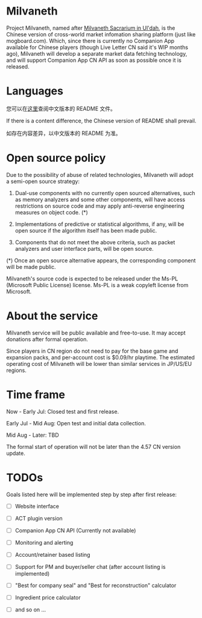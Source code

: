 # Milvaneth

Project Milvaneth, named after [Milvaneth Sacrarium in Ul'dah](https://ffxiv.gamerescape.com/wiki/Milvaneth_Sacrarium), is the Chinese version of cross-world market infomation sharing platform (just like mogboard.com). Which, since there is currently no Companion App available for Chinese players (though Live Letter CN said it's WIP months ago), Milvaneth will develop a separate market data fetching technology, and will support Companion App CN API as soon as possible once it is released.

# Languages

您可以在[这里](https://github.com/menphnia/Milvaneth/blob/master/README-zh-cn.md)查阅中文版本的 README 文件。

If there is a content difference, the Chinese version of README shall prevail.

如存在内容差异，以中文版本的 README 为准。

# Open source policy

Due to the possibility of abuse of related technologies, Milvaneth will adopt a semi-open source strategy:

1. Dual-use components with no currently open sourced alternatives, such as memory analyzers and some other components, will have access restrictions on source code and may apply anti-reverse engineering measures on object code. (\*)

2. Implementations of predictive or statistical algorithms, if any, will be open source if the algorithm itself has been made public.

3. Components that do not meet the above criteria, such as packet analyzers and user interface parts, will be open source.

(\*) Once an open source alternative appears, the corresponding component will be made public.

Milvaneth's source code is expected to be released under the Ms-PL (Microsoft Public License) license. Ms-PL is a weak copyleft license from Microsoft.

# About the service

Milvaneth service will be public available and free-to-use. It may accept donations after formal operation.

Since players in CN region do not need to pay for the base game and expansion packs, and per-account cost is $0.09/hr playtime. The estimated operating cost of Milvaneth will be lower than similar services in JP/US/EU regions.

# Time frame

Now - Early Jul: Closed test and first release.

Early Jul - Mid Aug: Open test and initial data collection.

Mid Aug - Later: TBD

The formal start of operation will not be later than the 4.57 CN version update.

# TODOs

Goals listed here will be implemented step by step after first release:

- [ ] Website interface

- [ ] ACT plugin version

- [ ] Companion App CN API (Currently not available)

- [ ] Monitoring and alerting

- [ ] Account/retainer based listing

- [ ] Support for PM and buyer/seller chat (after account listing is implemented)

- [ ] "Best for company seal" and "Best for reconstruction" calculator

- [ ] Ingredient price calculator

- [ ] and so on ...
